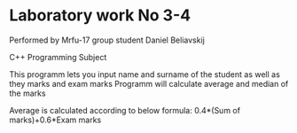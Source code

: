 # Laboratory work No 3-4

Performed by Mrfu-17 group student Daniel Beliavskij

C++ Programming Subject

This programm lets you input name and surname of the student as well as they marks and exam marks
Programm will calculate average and median of the marks

Average is calculated according to below formula:
0.4*(Sum of marks)+0.6*Exam marks